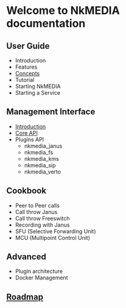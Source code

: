 # Welcome to NkMEDIA documentation

## User Guide
* Introduction
* Features
* [Concepts](concepts.md)
* Tutorial
* Starting NkMEDIA
* Starting a Service

## Management Interface
* [Introduction](api_intro.md)
* [Core API](api_core.md)
* Plugins API
  * nkmedia_janus
  * nkmedia_fs
  * nkmedia_kms
  * nkmedia_sip
  * nkmedia_verto

## Cookbook
* Peer to Peer calls
* Call throw Janus
* Call throw Freeswitch
* Recording with Janus
* SFU (Selective Forwarding Unit)
* MCU (Multipoint Control Unit)

## Advanced
* Plugin architecture
* Docker Management

## [Roadmap](roadmap.md)
